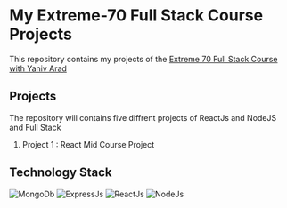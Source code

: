 # My Extreme-70 Full Stack Course Projects

This repository contains my projects of the [Extreme 70 Full Stack Course with Yaniv Arad](https://www.yaniv-arad.com/fullstack)

## Projects

The repository will contains five diffrent projects of ReactJs and NodeJS and Full Stack

<ol>
<li>Project 1 : React Mid Course Project</li>
</ol>

## Technology Stack

<img alt="MongoDb" src="https://img.shields.io/badge/MERN-MongoDb-green">
<img alt="ExpressJs" src="https://img.shields.io/badge/MERN-ExpressJs-lightgrey">
<img alt="ReactJs" src="https://img.shields.io/badge/MERN-ReactJs-blue">
<img alt="NodeJs" src="https://img.shields.io/badge/MERN-NodeJs-green">
